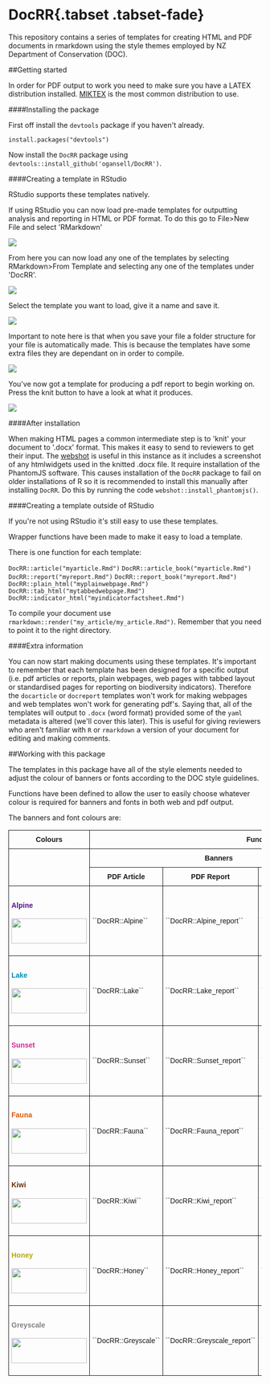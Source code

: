 # DocRR{.tabset .tabset-fade} 

This repository contains a series of templates for creating HTML and PDF documents in rmarkdown using the style themes employed by NZ Department of Conservation (DOC).



##Getting started

In order for PDF output to work you need to make sure you have a LATEX distribution installed. [MIKTEX](https://miktex.org/) is the most common distribution to use.

####Installing the package


First off install the ``devtools`` package if you haven't already.

``install.packages("devtools")``

Now install the ``DocRR`` package using ``devtools::install_github('ogansell/DocRR')``.

####Creating a template in RStudio


RStudio supports these templates natively. 

If using RStudio you can now load pre-made templates for outputting analysis and reporting in HTML or PDF format. To do this go to
File>New File and select 'RMarkdown'

![](rmarkdown1.bmp)


From here you can now load any one of the templates by selecting 
RMarkdown>From Template and selecting any one of the templates under 'DocRR'.


![](rmarkdown2.bmp)



Select the template you want to load, give it a name and save it. 


![](rmarkdown3.bmp)



Important to note here is that when you save your file a folder structure for your file is automatically made. This is because the templates have some extra files they are dependant on in order to compile.


![](rmarkdown4.bmp)



You've now got a template for producing a pdf report to begin working on.
Press the knit button to have a look at what it produces. 


![](rmarkdown8.bmp)

####After installation


When making HTML pages a common intermediate step is to 'knit' your document to '.docx' format. This makes it easy to send to reviewers to get their input. The [webshot](https://cran.r-project.org/web/packages/webshot/vignettes/intro.html) is useful in this instance as it includes a screenshot of any htmlwidgets used in the knitted .docx file. It require installation of the PhantomJS software. This causes installation of the ``DocRR`` package to fail on older installations of R so it is recommended to install this manually after installing ``DocRR``. Do this by running the code ``webshot::install_phantomjs()``.


####Creating a template outside of RStudio



If you're not using RStudio it's still easy to use these templates.

Wrapper functions have been made to make it easy to load a template.

There is one function for each template:

``DocRR::article("myarticle.Rmd")``
``DocRR::article_book("myarticle.Rmd")``
``DocRR::report("myreport.Rmd")``
``DocRR::report_book("myreport.Rmd")``
``DocRR::plain_html("myplainwebpage.Rmd")``
``DocRR::tab_html("mytabbedwebpage.Rmd")``
``DocRR::indicator_html("myindicatorfactsheet.Rmd")``

To compile your document use ``rmarkdown::render("my_article/my_article.Rmd")``. Remember that you need to point it to the right directory.

####Extra information

You can now start making documents using these templates. It's important to remember that each template has been designed for a specific output (i.e. pdf articles or reports, plain webpages, web pages with tabbed layout or standardised pages for reporting on biodiversity indicators). Therefore the ``docarticle`` or ``docreport`` templates won't work for making webpages and web templates won't work for generating pdf's. Saying that, all of the templates will output to ``.docx`` (word format) provided some of the ``yaml`` metadata is altered (we'll cover this later). This is useful for giving reviewers who aren't familiar with ``R`` or ``rmarkdown`` a version of your document for editing and making comments. 


##Working with this package

The templates in this package have all of the style elements needed to adjust the colour of banners or fonts according to the DOC style guidelines. 

Functions have been defined to allow the user to easily choose whatever colour is required for banners and fonts in both web and pdf output. 

The banners and font colours are:


<style type="text/css">
.tg  {border-collapse:collapse;border-spacing:0;}
.tg td{font-family:Arial, sans-serif;font-size:14px;padding:10px 5px;border-style:solid;border-width:1px;overflow:hidden;word-break:normal;}
.tg th{font-family:Arial, sans-serif;font-size:14px;font-weight:normal;padding:10px 5px;border-style:solid;border-width:1px;overflow:hidden;word-break:normal;}
.tg .tg-9hbo{font-weight:bold;vertical-align:top}
.tg .tg-amwm{font-weight:bold;text-align:center;vertical-align:top}
.tg .tg-yw4l{vertical-align:top}
</style>
<table class="tg">
<tr>
<th class="tg-9hbo">Colours</th>
<th class="tg-amwm" colspan="4">Functions</th>
</tr>
<tr>
<td class="tg-yw4l" rowspan="2"></td>
<td class="tg-amwm" colspan="3">Banners</td>
<td class="tg-amwm">Font</td>
</tr>
<tr>
<td class="tg-amwm">PDF Article</td>
<td class="tg-amwm">PDF Report</td>
<td class="tg-amwm">Web banner</td>
<td class="tg-amwm">Web font</td>
</tr>
<tr>
<td><span style="color:#59118E"><h4>Alpine</h4></span>

<img src="inst/banners/Alpine.png" width="150" height="50" /></td>
<td>``DocRR::Alpine``</td>
<td>``DocRR::Alpine_report``</td>
<td>``DocRR::Alpine_web``</td>
<td>``DocRR::font_Alpine``</td>
</tr>
<tr>
<td><span style="color:#008CB2"><h4>Lake</h4></span>

<img src="inst/banners/Lake.png" width="150" height="50" /></td>
<td>``DocRR::Lake``</td>
<td>``DocRR::Lake_report``</td>
<td>``DocRR::Lake_web``</td>
<td>``DocRR::font_Lake``</td>
</tr>
<tr>
<td><span style="color:#E0219E"><h4>Sunset</h4></span>

<img src="inst/banners/Sunset.png" width="150" height="50" /></td>
<td>``DocRR::Sunset``</td>
<td>``DocRR::Sunset_report``</td>
<td>``DocRR::Sunset_web``</td>
<td>``DocRR::font_Sunset``</td>
</tr>
<tr>
<td><span style="color:#DD5900"><h4>Fauna</h4></span>

<img src="inst/banners/Fauna.png" width="150" height="50" /> </td>
<td>``DocRR::Fauna``</td>
<td>``DocRR::Fauna_report``</td>
<td>``DocRR::Fauna_web``</td>
<td>``DocRR::font_Fauna``</td>
</tr>
<tr>
<td><span style="color:#6D2C00"><h4>Kiwi</h4></span>

<img src="inst/banners/Kiwi.png" width="150" height="50" /> </td>
<td>``DocRR::Kiwi``</td>
<td>``DocRR::Kiwi_report``</td>
<td>``DocRR::Kiwi_web``</td>
<td>``DocRR::font_Kiwi``</td>
</tr>
<tr>
<td><span style="color:#B5A80C"><h4>Honey</h4></span>

<img src="inst/banners/Honey.png" width="150" height="50" /></td>
<td>``DocRR::Honey``</td>
<td>``DocRR::Honey_report``</td>
<td>``DocRR::Honey_web``</td>
<td>``DocRR::font_Honey``</td>
</tr>
<tr>
<td><span style="color:#808080"><h4>Greyscale</h4></span>

<img src="inst/banners/Greyscale.png" width="150" height="50" /></td>
<td>``DocRR::Greyscale``</td>
<td>``DocRR::Greyscale_report``</td>
<td>``DocRR::Greyscale_web``</td>
<td>``DocRR::font_Greyscale``</td>
</tr>
</table>


